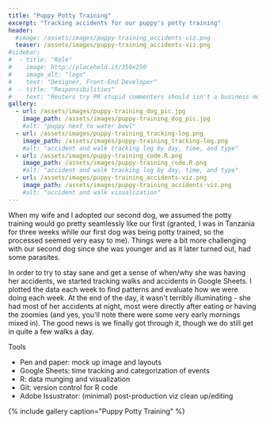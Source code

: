 ```yaml
---
title: "Puppy Potty Training"
excerpt: "Tracking accidents for our puppy's potty training"
header:
  #image: /assets/images/puppy-training_accidents-viz.png
  teaser: /assets/images/puppy-training_accidents-viz.png
#sidebar:
#  - title: "Role"
#    image: http://placehold.it/350x250
#    image_alt: "logo"
#    text: "Designer, Front-End Developer"
#  - title: "Responsibilities"
#    text: "Reuters try PR stupid commenters should isn't a business model"
gallery:
  - url: /assets/images/puppy-training_dog_pic.jpg
    image_path: /assets/images/puppy-training_dog_pic.jpg
    #alt: "puppy next to water bowl"
  - url: /assets/images/puppy-training_tracking-log.png
    image_path: /assets/images/puppy-training_tracking-log.png
    #alt: "accident and walk tracking log by day, time, and type"
  - url: /assets/images/puppy-training_code.R.png
    image_path: /assets/images/puppy-training_code.R.png
    #alt: "accident and walk tracking log by day, time, and type"
  - url: /assets/images/puppy-training_accidents-viz.png
    image_path: /assets/images/puppy-training_accidents-viz.png
    #alt: "accident and walk visualization"
---
```


When my wife and I adopted our second dog, we assumed the potty training would go pretty seamlessly like our first (granted, I was in Tanzania for three weeks while our first dog was being potty trained, so the processed seemed very easy to me). Things were a bit more challenging with our second dog since she was younger and as it later turned out, had some parasites. 

In order to try to stay sane and get a sense of when/why she was having her accidents, we started tracking walks and accidents in Google Sheets. I plotted the data each week to find patterns and evaluate how we were doing each week. At the end of the day, it wasn't terribly illuminating - she had most of her accidents at night, most were directly after eating or having the zoomies (and yes, you'll note there were some very early mornings mixed in). The good news is we finally got through it, though we do still get in quite a few walks a day.

Tools
   - Pen and paper: mock up image and layouts
   - Google Sheets: time tracking and categorization of events
   - R: data munging and visualization
   - Git: version control for R code
   - Adobe Issustrator: (minimal) post-production viz clean up/editing

{% include gallery caption="Puppy Potty Training" %}